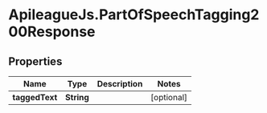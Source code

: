 # ApileagueJs.PartOfSpeechTagging200Response

## Properties

Name | Type | Description | Notes
------------ | ------------- | ------------- | -------------
**taggedText** | **String** |  | [optional] 


